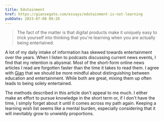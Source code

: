 ```yaml
---
title: Edutainment
href: https://giansegato.com/essays/edutainment-is-not-learning
pubDate: 2023-07-08 09:28
---
```


> The fact of the matter is that digital products make it uniquely easy to trick yourself into thinking that you're learning when you are actually being entertained.

A lot of my daily intake of information has skewed towards entertainment over the years. When I listen to podcasts discussing current news events, I find that my retention is abysmal. Most of the short-form online news articles I read are forgotten faster than the time it takes to read them. I agree with [Gian](https://giansegato.com) that we should be more mindful about distinguishing between education and entertainment. While both are great, mixing them up often leads to being solely entertained.

The methods described in this article don't appeal to me much. I either make an effort to pursue knowledge in the short term or, if I don't have the time, I simply forget about it until it comes across my path again. Keeping a learning wish list seems like a mental burden, especially considering that it will inevitably grow to unwieldy proportions.
